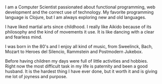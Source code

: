I am a Computer Scientist passionated about functional programming, web development and the correct use of technology. My favorite programming language is Clojure, but I am always exploring new and old languages.

I have liked martial arts since childhood. I really like Aikido because of its philosophy and the kind of movements it use. It is like dancing with a clear and fearless mind.

I was born in the 80's and I enjoy all kind of music, from Sweelinck, Bach, Mozart to Heroes del Silencio, Rammstein and Postmodern Jukebox.

Before having children my days were full of little activities and hobbies. Right now the most difficult task in my life is paternity and been a good husband. It is the hardest thing I have ever done, but it worth it and is giving me lot of joyness and purpose.

